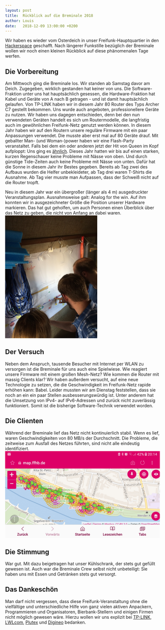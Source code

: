 ```yaml
---
layout: post
title:  Rückblick auf die Breminale 2018
author: Louis
date:   2018-12-09 13:00:00 +0200
---
```

Wir haben es wieder vom Osterdeich in unser Freifunk-Hauptquartier in den [Hackerspace](https://www.hackerspace-bremen.de)
geschafft. Nach längerer Funkstille bezüglich der Breminale wollen wir noch einen kleinen Rückblick auf diese phänomenalen
Tage werfen.

## Die Vorbereitung
Am Mittwoch ging die Breminale los. Wir standen ab Samstag davor am Deich. Zugegeben, wirklich gestanden hat keiner von uns.
Die Software-Fraktion unter uns hat hauptsächlich gesessen, die Hardware-Fraktion hat Kabel und Geräte von A nach B
getragen - und ist damit hauptsächlich gelaufen.
Von TP-LINK haben wir in diesem Jahr 80 Router des Typs Archer C7 gestellt bekommen. Uns wurde auch angeboten,
professionellere Geräte zu nutzen. Wir haben uns dagegen entschieden, denn bei den nun verwendeten Geräten
handelt es sich um Routermodelle, die langfristig auch im gewöhnlichen Freifunk-Netz genutzt werden können.
In diesem Jahr haben wir auf den Routern unsere reguläre Firmware mit ein paar Anpassungen verwendet.
Die musste aber erst mal auf 80 Geräte drauf. Mit geballter Man- (und Woman-)power haben wir eine Flash-Party veranstaltet. 
Falls bei dem 
ein oder anderen jetzt der Hit von Queen im Kopf aufploppt: Uns ging es [ähnlich](https://flash.timi.one).
Dieses Jahr hatten wir bis auf einen starken, kurzen Regenschauer keine Probleme mit Nässe von oben. Und durch günstige
Tide-Zeiten auch keine Probleme mit Nässe von unten. Dafür hat die Sonne in diesem Jahr ihr Bestes gegeben. Bereits ab
Tag zwei des Aufbaus wurden die Helfer unbekleideter, ab Tag drei waren T-Shirts die Ausnahme. Ab Tag vier musste man
Aufpassen, dass der Schweiß nicht auf die Router tropft. 

Neu in diesem Jahr war ein übergroßer (länger als 4 m) ausgedruckter Veranstaltungsplan. 
Ausnahmsweise galt: Analog for the win. Auf ihm konnten wir in ausgezeichneter Größe die Position unserer 
Hardware markieren. Das hat gut geholfen, um auch Personen
einen Überblick über das Netz zu geben, die nicht von Anfang an dabei waren.
<a href="/blog/files/2018-11-30/breminale_plan.jpg"><img src="/blog/files/2018-11-30/breminale_plan.jpg" alt="Plan mit Menschen, die darauf Zeigen" style="max-height:400px"></a>

## Der Versuch
Neben dem Anspruch, tausende Besucher mit Internet per WLAN zu versorgen ist die Breminale für uns auch eine Spielwiese.
Wie reagiert unsere Firmware mit einem großen Mesh-Netz? Wie kommen die Router mit massig Clients klar? Wir haben
außerdem versucht, auf eine neue Technologie zu setzen, die die Geschwindigkeit im Freifunk-Netz rapide erhöhen kann:
Babel. 
Leider mussten wir am Dienstag feststellen, dass sie noch an ein ein paar Stellen ausbesserungswürdig ist.
Unter anderem hat die Umsetzung von IPv4- auf IPv6-Adressen und zurück nicht zuverlässig funktioniert. Somit ist
die bisherige Software-Technik verwendet worden.

## Die Clienten
Während der Breminale lief das Netz nicht kontinuierlich stabil. Wenn es lief, waren Geschwindigkeiten von 80 MB/s
der Durchschnitt. Die Probleme, die zeitweise zum Ausfall des Netzes führten, sind nicht alle eindeutig
identifiziert.
<a href="/blog/files/2018-11-30/breminale_map.jpg"><img src="/blog/files/2018-11-30/breminale_map.jpg" alt="Stadtplan, auf dem Routerstandorte markiert sind" style="max-height:400px"></a>


## Die Stimmung
War gut. Mit dazu beigetragen hat unser Kühlschrank, der stets gut gefüllt gewesen ist. Auch war die Breminale
Crew selbst nicht unbeteiligt: Sie haben uns mit Essen und Getränken stets gut versorgt.

## Das Dankeschön
Man darf nicht vergessen, dass diese Freifunk-Veranstaltung ohne die vielfältige und unterschiedliche Hilfe
von ganz vielen aktiven Anpackern, Programmieren und Organisatoren, Bierbank-Stellern und einigen Firmen nicht
möglich gewesen wäre. Hierzu wollen wir uns explizit bei [TP-LINK](https://www.tp-link.com/de/), 
[LWLcom](https://lwlcom.com/privatkunden), [Plutex](https://www.plutex.de) und [Digineo](https://digineo.de)
bedanken.
